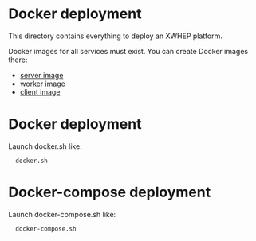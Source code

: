 Docker deployment
=================

This directory contains everything to deploy an XWHEP platform.

Docker images for all services must exist. 
You can create Docker images there:
- [server image](../server/)
- [worker image](../worker/)
- [client image](../client/)


# Docker deployment

Launch docker.sh like:
```
  docker.sh
```


# Docker-compose deployment

Launch docker-compose.sh like:
```
  docker-compose.sh
```
